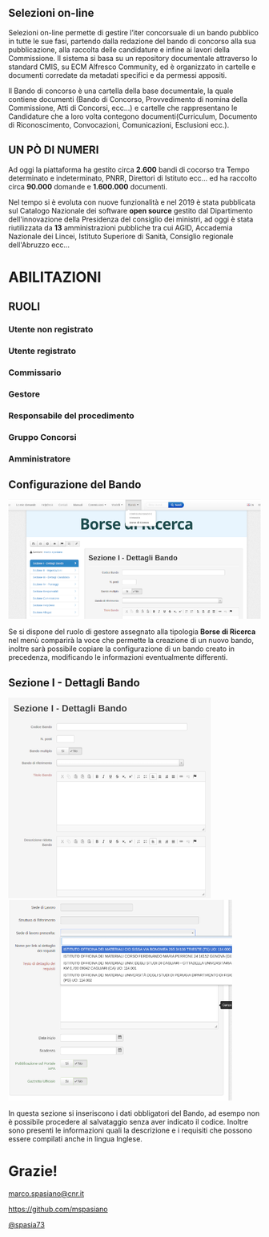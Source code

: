 <!--s-->
## Selezioni on-line
Selezioni on-line permette di gestire l’iter concorsuale di un bando pubblico in tutte le sue fasi, partendo dalla redazione del bando di concorso alla sua pubblicazione, alla raccolta delle candidature e infine ai lavori della Commissione. Il sistema si basa su un repository documentale attraverso lo standard CMIS, su ECM Alfresco Community, ed è organizzato in cartelle e documenti corredate da metadati specifici e da permessi appositi.<!-- .element: class="text-justify" -->  

Il Bando di concorso è una cartella della base documentale, la quale contiene documenti (Bando di Concorso, Provvedimento di nomina della Commissione, Atti di Concorsi, ecc…) e cartelle che rappresentano le Candidature che a loro volta contegono documenti(Curriculum, Documento di Riconoscimento, Convocazioni, Comunicazioni, Esclusioni ecc.).<!-- .element: class="text-justify" --> 

<!--s-->
## UN PÒ DI NUMERI

Ad oggi la piattaforma ha gestito circa **2.600** bandi di cocorso tra Tempo determinato e indeterminato, PNRR, Direttori di Istituto ecc... ed ha
raccolto circa **90.000** domande e **1.600.000** documenti.<!-- .element: class="text-justify" -->

Nel tempo si è evoluta con nuove funzionalità e nel 2019 è stata pubblicata sul Catalogo Nazionale dei software **open source** gestito dal 
Dipartimento dell'innovazione della Presidenza del consiglio dei ministri, ad oggi è stata riutilizzata da **13** amministrazioni pubbliche
tra cui AGID, Accademia Nazionale dei Lincei, Istituto Superiore di Sanità, Consiglio regionale dell'Abruzzo ecc...<!-- .element: class="text-justify" --> 

<!--s-->
# ABILITAZIONI
## RUOLI

### Utente non registrato<!-- .element: class="fragment" data-fragment-index="0"-->
### Utente registrato<!-- .element: class="fragment" data-fragment-index="1"-->
### Commissario<!-- .element: class="fragment" data-fragment-index="2"-->
### Gestore<!-- .element: class="fragment"  data-fragment-index="3"-->
### Responsabile del procedimento<!-- .element: class="fragment" data-fragment-index="4"-->
### Gruppo Concorsi<!-- .element: class="fragment" data-fragment-index="5"-->
### Amministratore<!-- .element: class="fragment" data-fragment-index="6"-->

<!--s-->
## Configurazione del Bando
![Configuraione Bando](img/conf_bando_1.png)

Se si dispone del ruolo di gestore assegnato alla tipologia **Borse di Ricerca** nel menù comparirà la voce che permette
la creazione di un nuovo bando, inoltre sarà possibile copiare la configurazione di un bando creato in precedenza, modificando
le informazioni eventualmente differenti.<!-- .element: class="text-justify" --> 

<!--v-->
## Sezione I - Dettagli Bando
![Configuraione Bando](img/conf_bando_2.png) ![Configuraione Bando](img/conf_bando_3.png)

In questa sezione si inseriscono i dati obbligatori del Bando, ad esempo non è possibile procedere al salvataggio senza aver indicato il codice.
Inoltre sono presenti le informazioni quali la descrizione e i requisiti che possono essere compilati anche in lingua Inglese.  

<!--s-->

# Grazie!

marco.spasiano@cnr.it 

https://github.com/mspasiano 

[@spasia73](https://twitter.com/spasia73)
